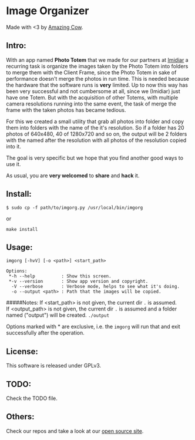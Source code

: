 Image Organizer
====

Made with <3 by [Amazing Cow](http://www.amazingcow.com).

<!-- ####################################################################### -->

## Intro:
With an app named **Photo Totem** that we made for our partners at 
[Imidiar](http://www.imidiar.com/br) 
a recurring task is organize the images taken by the Photo Totem into folders to 
merge them with the Client Frame, since the Photo Totem in sake of performance 
doesn't merge the photos in run time. 
This is needed because the hardware that the software runs is **very** limited.
Up to now this way has been very successful and not cumbersome at all, since we 
(Imidiar) just have one Totem. But with the acquisition of other Totems, with 
multiple camera resolutions running into the same event, the task of merge 
the frame with the taken photos has became tedious.

For this we created a small utility that grab all photos into folder and copy them 
into folders with the name of the it's resolution. So if a folder has 20 photos of
640x480, 40 of 1280x720 and so on, the output will be 2 folders with the named after 
the resolution with all photos of the resolution copied into it.

The goal is very specific but we hope that you find another good ways to use it.

As usual, you are **very welcomed** to **share** and **hack** it.
 

<!-- ####################################################################### -->

## Install:
```$ sudo cp -f path/to/imgorg.py /usr/local/bin/imgorg```

or 

```make install```


<!-- ####################################################################### -->

## Usage:

```
imgorg [-hvV] [-o <path>] <start_path>

Options:
 *-h --help          : Show this screen.
 *-v --version       : Show app version and copyright.
  -V --verbose       : Verbose mode, helps to see what it's doing.
  -o --output <path> : Path that the images will be copied.
```

#####Notes:
  If <start_path> is not given, the current dir ```.``` is assumed.  
  If <output_path> is not given, the current dir ```.``` is assumed
  and a folder named ("output") will be created. ```./output```

  Options marked with * are exclusive, i.e. the ```imgorg``` will
  run that and exit successfully after the operation.


<!-- ####################################################################### -->

## License:
This software is released under GPLv3.


<!-- ####################################################################### -->

## TODO:
Check the TODO file.


## Others:
Check our repos and take a look at our [open source site](http://opensource.amazingcow.com).
